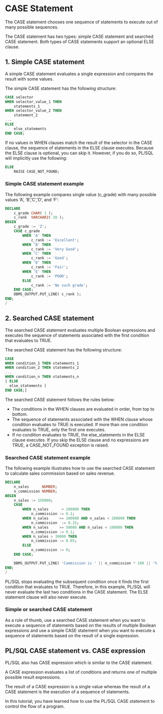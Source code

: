 # CASE Statement
The CASE statement chooses one sequence of statements to execute out of many possible sequences.

The CASE statement has two types: simple CASE statement and searched CASE statement. Both types of CASE statements support an optional ELSE clause.

## 1. Simple CASE statement
A simple CASE statement evaluates a single expression and compares the result with some values.

The simple CASE statement has the following structure:
```sql
CASE selector
WHEN selector_value_1 THEN
    statements_1
WHEN selector_value_2 THEN 
    statement_2
...
ELSE
    else_statements
END CASE;
```
If no values in WHEN clauses match the result of the selector in the CASE clause, the sequence of statements in the ELSE clause executes.
Because the ELSE clause is optional, you can skip it. However, if you do so, PL/SQL will implicitly use the following:
```sql
ELSE 
    RAISE CASE_NOT_FOUND;
```

### Simple CASE statement example
The following example compares single value (c_grade) with many possible values ‘A’, ‘B’,’C’,’D’, and ‘F’:
```sql
DECLARE
    c_grade CHAR( 1 );
	c_rank  VARCHAR2( 20 );
BEGIN
    c_grade := 'Z';
	CASE c_grade
        WHEN 'A' THEN
        	c_rank := 'Excellent';
		WHEN 'B' THEN
            c_rank := 'Very Good';
		WHEN 'C' THEN
            c_rank := 'Good';
		WHEN 'D' THEN
            c_rank := 'Fair';
		WHEN 'E' THEN
            c_rank := 'POOR';
		ELSE
            c_rank := 'No such grade';
	END CASE;
	DBMS_OUTPUT.PUT_LINE( c_rank );
END;
/
```


## 2. Searched CASE statement
The searched CASE statement evaluates multiple Boolean expressions and executes the sequence of statements associated with the first condition that evaluates to TRUE.

The searched CASE statement has the following structure:
```sql
CASE
WHEN condition_1 THEN statements_1
WHEN condition_2 THEN statements_2
...
WHEN condition_n THEN statements_n
[ ELSE
  else_statements ]
END CASE;]
```

The searched CASE statement follows the rules below:

- The conditions in the WHEN clauses are evaluated in order, from top to bottom.
- The sequence of statements associated with the WHEN clause whose condition evaluates to TRUE is executed. If more than one condition evaluates to TRUE, only the first one executes.
- If no condition evaluates to TRUE, the else_statements in the ELSE clause executes. If you skip the ELSE clause and no expressions are TRUE, a CASE_NOT_FOUND exception is raised.

### Searched CASE statement example
The following example illustrates how to use the searched CASE statement to calculate sales commission based on sales revenue.
```sql
DECLARE
    n_sales      NUMBER;
    n_commission NUMBER;
BEGIN
    n_sales := 150000;
	CASE
        WHEN n_sales      > 200000 THEN
        	n_commission := 0.2;
		WHEN n_sales     >= 100000 AND n_sales < 200000 THEN
            n_commission  := 0.15;
		WHEN n_sales     >= 50000 AND n_sales < 100000 THEN
            n_commission := 0.1;
		WHEN n_sales > 30000 THEN
            n_commission := 0.05;
		ELSE
            n_commission := 0;
	END CASE;

	DBMS_OUTPUT.PUT_LINE( 'Commission is ' || n_commission * 100 || '%' ); -- will display : Commission is 15%
END;
/
```
PL/SQL stops evaluating the subsequent condition once it finds the first condition that evaluates to TRUE. Therefore, in this example, PL/SQL will never evaluate the last two conditions in the CASE statement. The ELSE statement clause will also never execute.

### Simple or searched CASE statement
As a rule of thumb, use a searched CASE statement when you want to execute a sequence of statements based on the results of multiple Boolean expressions and use a simple CASE statement when you want to execute a sequence of statements based on the result of a single expression.

## PL/SQL CASE statement vs. CASE expression
PL/SQL also has CASE expression which is similar to the CASE statement.

A CASE expression evaluates a list of conditions and returns one of multiple possible result expressions.

The result of a CASE expression is a single value whereas the result of a CASE statement is the execution of a sequence of statements.

In this tutorial, you have learned how to use the PL/SQL CASE statement to control the flow of a program.
